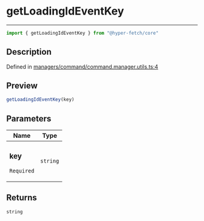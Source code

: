 

# getLoadingIdEventKey

<div class="api-docs__separator" data-reactroot="">

---

</div><div class="api-docs__import" data-reactroot="">

```ts
import { getLoadingIdEventKey } from "@hyper-fetch/core"
```

</div><div class="api-docs__section">

## Description

</div><div class="api-docs__description"><span class="api-docs__do-not-parse">



</span></div><p class="api-docs__definition">

Defined in [managers/command/command.manager.utils.ts:4](https://github.com/BetterTyped/hyper-fetch/blob/7e232edb/packages/core/src/managers/command/command.manager.utils.ts#L4)

</p><div class="api-docs__section">

## Preview

</div><div class="api-docs__preview fn">

```ts
getLoadingIdEventKey(key)
```

</div><div class="api-docs__section">

## Parameters

</div><div class="api-docs__parameters"><table><thead><tr><th>Name</th><th>Type</th></tr></thead><tbody><tr param-data="key"><td class="api-docs__param-name required">

### key 

`Required`

</td><td class="api-docs__param-type">

`string`

</td></tr></tbody></table></div><div class="api-docs__section">

## Returns

</div><div class="api-docs__returns">

```ts
string
```

</div>